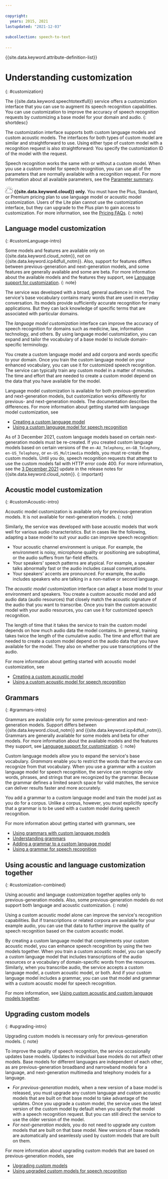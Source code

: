```yaml
---

copyright:
  years: 2015, 2021
lastupdated: "2021-12-03"

subcollection: speech-to-text

---
```


{{site.data.keyword.attribute-definition-list}}

# Understanding customization
{: #customization}

The {{site.data.keyword.speechtotextfull}} service offers a customization interface that you can use to augment its speech recognition capabilities. You can use customization to improve the accuracy of speech recognition requests by customizing a base model for your domain and audio.
{: shortdesc}

The customization interface supports both custom language models and custom acoustic models. The interfaces for both types of custom model are similar and straightforward to use. Using either type of custom model with a recognition request is also straightforward: You specify the customization ID of the model with the request.

Speech recognition works the same with or without a custom model. When you use a custom model for speech recognition, you can use all of the parameters that are normally available with a recognition request. For more information about all available parameters, see the [Parameter summary](/docs/speech-to-text?topic=speech-to-text-summary).

![IBM Cloud only](images/ibm-cloud.png) **{{site.data.keyword.cloud}} only.** You must have the Plus, Standard, or Premium pricing plan to use language model or acoustic model customization. Users of the Lite plan cannot use the customization interface, but they can upgrade to the Plus plan to gain access to customization. For more information, see the [Pricing FAQs](/docs/speech-to-text?topic=speech-to-text-faq-pricing).
{: note}

## Language model customization
{: #customLanguage-intro}

Some models and features are available only on {{site.data.keyword.cloud_notm}}, not on {{site.data.keyword.icp4dfull_notm}}. Also, support for features differs between previous-generation and next-generation models, and some features are generally available and some are beta. For more information about the available models and the features they support, see [Language support for customization](/docs/speech-to-text?topic=speech-to-text-custom-support).
{: note}

The service was developed with a broad, general audience in mind. The service's base vocabulary contains many words that are used in everyday conversation. Its models provide sufficiently accurate recognition for many applications. But they can lack knowledge of specific terms that are associated with particular domains.

The *language model customization* interface can improve the accuracy of speech recognition for domains such as medicine, law, information technology, and others. By using language model customization, you can expand and tailor the vocabulary of a base model to include domain-specific terminology.

You create a custom language model and add corpora and words specific to your domain. Once you train the custom language model on your enhanced vocabulary, you can use it for customized speech recognition. The service can typically train any custom model in a matter of minutes. The time and effort that are needed to create a custom model depend on the data that you have available for the model.

Language model customization is available for both previous-generation and next-generation models, but customization works differently for previous- and next-generation models. The documentation describes the differences. For more information about getting started with language model customization, see

-   [Creating a custom language model](/docs/speech-to-text?topic=speech-to-text-languageCreate)
-   [Using a custom language model for speech recognition](/docs/speech-to-text?topic=speech-to-text-languageUse)

As of 3 December 2021, custom language models based on certain next-generation models must be re-created. If you created custom language models based on certain versions of the `en-AU_Telephony`, `en-GB_Telephony`, `en-US_Telephony`, or `en-US_Multimedia` models, you must re-create the custom models. Until you do, speech recognition requests that attempt to use the custom models fail with HTTP error code 400. For more information, see the [3 December 2021](/docs/speech-to-text?topic=speech-to-text-release-notes#speech-to-text-3december2021) update in the release notes for {{site.data.keyword.cloud_notm}}.
{: important}

## Acoustic model customization
{: #customAcoustic-intro}

Acoustic model customization is available only for previous-generation models. It is not available for next-generation models.
{: note}

Similarly, the service was developed with base acoustic models that work well for various audio characteristics. But in cases like the following, adapting a base model to suit your audio can improve speech recognition:

-   Your acoustic channel environment is unique. For example, the environment is noisy, microphone quality or positioning are suboptimal, or the audio suffers from far-field effects.
-   Your speakers' speech patterns are atypical. For example, a speaker talks abnormally fast or the audio includes casual conversations.
-   Your speakers' accents are pronounced. For example, the audio includes speakers who are talking in a non-native or second language.

The *acoustic model customization* interface can adapt a base model to your environment and speakers. You create a custom acoustic model and add audio data (audio resources) that closely match the acoustic signature of the audio that you want to transcribe. Once you train the custom acoustic model with your audio resources, you can use it for customized speech recognition.

The length of time that it takes the service to train the custom model depends on how much audio data the model contains. In general, training takes twice the length of the cumulative audio. The time and effort that are needed to create a custom model depend on the audio data that you have available for the model. They also  on whether you use transcriptions of the audio.

For more information about getting started with acoustic model customization, see

-   [Creating a custom acoustic model](/docs/speech-to-text?topic=speech-to-text-acoustic)
-   [Using a custom acoustic model for speech recognition](/docs/speech-to-text?topic=speech-to-text-acousticUse)

## Grammars
{: #grammars-intro}

Grammars are available only for some previous-generation and next-generation models. Support differs between {{site.data.keyword.cloud_notm}} and {{site.data.keyword.icp4dfull_notm}}. Grammars are generally available for some models and beta for other models. For more information about the available models and the features they support, see [Language support for customization](/docs/speech-to-text?topic=speech-to-text-custom-support).
{: note}

Custom language models allow you to expand the service's base vocabulary. *Grammars* enable you to restrict the words that the service can recognize from that vocabulary. When you use a grammar with a custom language model for speech recognition, the service can recognize only words, phrases, and strings that are recognized by the grammar. Because the grammar defines a limited search space for valid matches, the service can deliver results faster and more accurately.

You add a grammar to a custom language model and train the model just as you do for a corpus. Unlike a corpus, however, you must explicitly specify that a grammar is to be used with a custom model during speech recognition.

For more information about getting started with grammars, see

-   [Using grammars with custom language models](/docs/speech-to-text?topic=speech-to-text-grammars)
-   [Understanding grammars](/docs/speech-to-text?topic=speech-to-text-grammarUnderstand)
-   [Adding a grammar to a custom language model](/docs/speech-to-text?topic=speech-to-text-grammarAdd)
-   [Using a grammar for speech recognition](/docs/speech-to-text?topic=speech-to-text-grammarUse)

## Using acoustic and language customization together
{: #customization-combined}

Using acoustic and language customization together applies only to previous-generation models. Also, some previous-generation models do not support both language and acoustic customization.
{: note}

Using a custom acoustic model alone can improve the service's recognition capabilities. But if transcriptions or related corpora are available for your example audio, you can use that data to further improve the quality of speech recognition based on the custom acoustic model.

By creating a custom language model that complements your custom acoustic model, you can enhance speech recognition by using the two models together. When you train a custom acoustic model, you can specify a custom language model that includes transcriptions of the audio resources or a vocabulary of domain-specific words from the resources. Similarly, when you transcribe audio, the service accepts a custom language model, a custom acoustic model, or both. And if your custom language model includes a grammar, you can use that model and grammar with a custom acoustic model for speech recognition.

For more information, see [Using custom acoustic and custom language models together](/docs/speech-to-text?topic=speech-to-text-useBoth).

## Upgrading custom models
{: #upgrading-intro}

Upgrading custom models is necessary only for previous-generation models.
{: note}

To improve the quality of speech recognition, the service occasionally updates base models. Updates to individual base models do not affect other models. Base models for different languages are independent of each other, as are previous-generation broadband and narrowband models for a language, and next-generation multimedia and telephony models for a language.

-   *For previous-generation models,* when a new version of a base model is released, you must upgrade any custom language and custom acoustic models that are built on that base model to take advantage of the updates. Once you upgrade a custom model, the service uses the latest version of the custom model by default when you specify that model with a speech recognition request. But you can still direct the service to use the older version of the model.
-   *For next-generation models,* you do not need to upgrade any custom models that are built on that base model. New versions of base models are automatically and seamlessly used by custom models that are built on them.

For more information about upgrading custom models that are based on previous-generation models, see

-   [Upgrading custom models](/docs/speech-to-text?topic=speech-to-text-custom-upgrade)
-   [Using upgraded custom models for speech recognition](/docs/speech-to-text?topic=speech-to-text-custom-upgrade-use)
